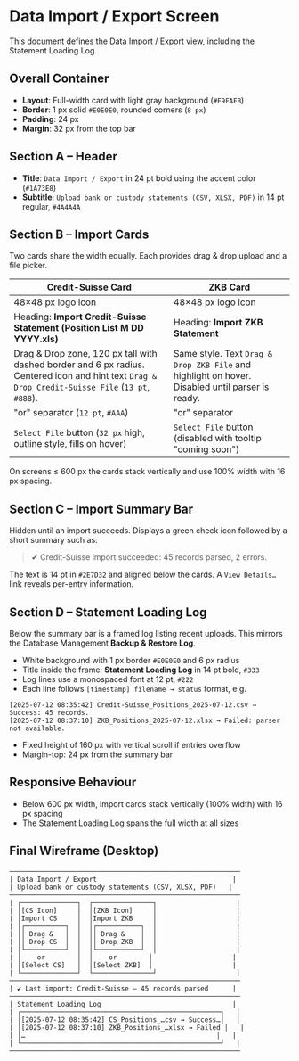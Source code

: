 # Data Import / Export Screen

This document defines the Data Import / Export view, including the Statement Loading Log.

## Overall Container
- **Layout**: Full-width card with light gray background (`#F9FAFB`)
- **Border**: 1 px solid `#E0E0E0`, rounded corners (`8 px`)
- **Padding**: 24 px
- **Margin**: 32 px from the top bar

## Section A – Header
- **Title**: `Data Import / Export` in 24 pt bold using the accent color (`#1A73E8`)
- **Subtitle**: `Upload bank or custody statements (CSV, XLSX, PDF)` in 14 pt regular, `#4A4A4A`

## Section B – Import Cards
Two cards share the width equally. Each provides drag & drop upload and a file picker.

| Credit-Suisse Card | ZKB Card |
| --- | --- |
| 48×48 px logo icon | 48×48 px logo icon |
| Heading: **Import Credit-Suisse Statement (Position List M DD YYYY.xls)** | Heading: **Import ZKB Statement** |
| Drag & Drop zone, 120 px tall with dashed border and 6 px radius. Centered icon and hint text `Drag & Drop Credit-Suisse File` (`13 pt`, `#888`). | Same style. Text `Drag & Drop ZKB File` and highlight on hover. Disabled until parser is ready. |
| "or" separator (`12 pt`, `#AAA`) | "or" separator |
| `Select File` button (`32 px` high, outline style, fills on hover) | `Select File` button (disabled with tooltip "coming soon") |

On screens ≤ 600 px the cards stack vertically and use 100% width with 16 px spacing.

## Section C – Import Summary Bar
Hidden until an import succeeds. Displays a green check icon followed by a short summary such as:

> ✔ Credit-Suisse import succeeded: 45 records parsed, 2 errors.

The text is 14 pt in `#2E7D32` and aligned below the cards. A `View Details…` link reveals per-entry information.

## Section D – Statement Loading Log
Below the summary bar is a framed log listing recent uploads. This mirrors the Database Management **Backup & Restore Log**.

- White background with 1 px border `#E0E0E0` and 6 px radius
- Title inside the frame: **Statement Loading Log** in 14 pt bold, `#333`
- Log lines use a monospaced font at 12 pt, `#222`
- Each line follows `[timestamp] filename → status` format, e.g.
```
[2025-07-12 08:35:42] Credit-Suisse_Positions_2025-07-12.csv → Success: 45 records.
[2025-07-12 08:37:10] ZKB_Positions_2025-07-12.xlsx → Failed: parser not available.
```
- Fixed height of 160 px with vertical scroll if entries overflow
- Margin-top: 24 px from the summary bar

## Responsive Behaviour
- Below 600 px width, import cards stack vertically (100% width) with 16 px spacing
- The Statement Loading Log spans the full width at all sizes

## Final Wireframe (Desktop)
```
──────────────────────────────────────────────────────────
| Data Import / Export                                  |
| Upload bank or custody statements (CSV, XLSX, PDF)   |
──────────────────────────────────────────────────────────
| ┌──────────────┐  ┌───────────────┐                    |
| │[CS Icon]     │  │[ZKB Icon]     │                    |
| │Import CS     │  │Import ZKB     │                    |
| │┌──────────┐  │  │┌───────────┐  │                    |
| ││ Drag &   │  │  ││ Drag &    │  │                    |
| ││ Drop CS  │  │  ││ Drop ZKB  │  │                    |
| │└──────────┘  │  │└───────────┘  │                    |
| │    or        │  │    or        │                    |
| │[Select CS]   │  │[Select ZKB]  │                    |
| └──────────────┘  └───────────────┘                    |
──────────────────────────────────────────────────────────
| ✔ Last import: Credit-Suisse – 45 records parsed      |
──────────────────────────────────────────────────────────
| Statement Loading Log                                 |
| ┌──────────────────────────────────────────────────┐   |
| │[2025-07-12 08:35:42] CS_Positions_…csv → Success…│   |
| │[2025-07-12 08:37:10] ZKB_Positions_…xlsx → Failed │   |
| │…                                                │   |
| └──────────────────────────────────────────────────┘   |
──────────────────────────────────────────────────────────
```
